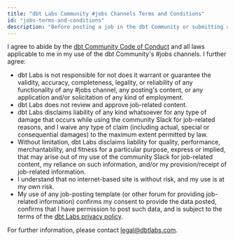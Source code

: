 ```yaml
---
title: "dbt Labs Community #jobs Channels Terms and Conditions"
id: "jobs-terms-and-conditions"
description: "Before posting a job in the dbt Community or submitting an application, review these terms and conditions."
---
```


I agree to abide by the [dbt Community Code of Conduct](/community/resources/code-of-conduct) and all laws applicable to me in my use of the dbt Community's #jobs channels. I further agree:

- dbt Labs is not responsible for not does it warrant or guarantee the validity, accuracy, completeness, legality, or reliability of any functionality of any #jobs channel, any posting's content, or any application and/or solicitation of any kind of employment.
- dbt Labs does not review and approve job-related content.
- dbt Labs disclaims liability of any kind whatsoever for any type of damage that occurs while using the community Slack for job-related reasons, and I waive any type of claim (including actual, special or consequential damages) to the maximum extent permitted by law.
- Without limitation, dbt Labs disclaims liability for quality, performance, merchantability, and fitness for a particular purpose, express or implied, that may arise out of my use of the community Slack for job-related content, my reliance on such information, and/or my provision/receipt of job-related information.
- I understand that no internet-based site is without risk, and my use is at my own risk.
- My use of any job-posting template (or other forum for providing job-related information) confirms my consent to provide the data posted, confirms that I have permission to post such data, and is subject to the terms of the [dbt Labs privacy policy](https://www.getdbt.com/cloud/privacy-policy).

For further information, please contact [legal@dbtlabs.com](mailto:legal@dbtlabs.com).

